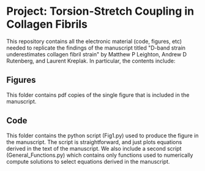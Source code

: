 # Project: Torsion-Stretch Coupling in Collagen Fibrils


This repository contains all the electronic material (code, figures, etc) needed to replicate the findings of the manuscript titled "D-band strain underestimates collagen fibril strain" by Matthew P Leighton, Andrew D Rutenberg, and Laurent Kreplak. In particular, the contents include:

## Figures
This folder contains pdf copies of the single figure that is included in the manuscript.

## Code
This folder contains the python script (Fig1.py) used to produce the figure in the manuscript. The script is straightforward, and just plots equations derived in the text of the manuscript. We also include a second script (General_Functions.py) which contains only functions used to numerically compute solutions to select equations derived in the manuscript.
